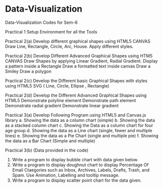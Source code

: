 # Data-Visualization
Data-Visualization Codes for Sem-6

Practical 1
Setup Environment for all the Tools

Practical 2(a)
Develop different graphical shapes using HTML5 CANVAS
Draw Line, Rectangle, Circle, Arc, House. Apply different styles.

Practical 2(b) 
Develop Different Advanced Graphical Shapes using HTM5 CANVAS
Draw Shapes by applying Linear Gradient, Radial Gradient.
Display a pattern inside a Rectangle
Draw a formatted text inside canvas
Draw a Smiley
Draw a polygon

Practical 2(c) 
Develop the Different basic Graphical Shapes with styles using HTML5 SVG ( Line, Circle, Ellipse , Rectangle)

Practical 2(d) 
Develop the Different Advanced Graphical Shapes using HTML5
Demonstrate polyline element
Demonstrate path element
Demonstrate radial gradient
Demonstrate linear gradient

Practical 3(a)
Develop Following Program using HTML5 and Canvas.js library
a. Showing the data as a column chart (simple)
b. Showing the data as a stacked column chart
c. Showing the Data as a column chart for four age group
d. Showing the data as a Line chart (single, fewer and multiple lines)
e. Showing the data as a Pie Chart (single and multiple pie)
f. Showing the data as a Bar Chart (Simple and multiple)

Practical 3(b)
(Data provided in the code)
1. Write a program to display bubble chart with data given below. 
2. Write a program to display doughnut chart to display Percentage Of Email Ctaegories such as Inbox, Archives, Labels, Drafts, Trash, and Spam. Use Animation, Labelling and tooltip message.
3. Write a program to display scatter point chart for the data given.
